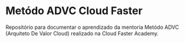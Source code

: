 # Metódo ADVC Cloud Faster

Repositório para documentar o aprendizado da mentoria Metódo ADVC (Arquiteto De Valor Cloud) realizado na Cloud Faster Academy.
